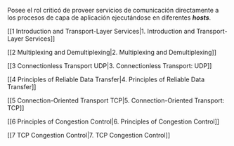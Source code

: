 Posee el rol criticó de proveer servicios de comunicación directamente a los procesos de capa de aplicación ejecutándose en diferentes ***hosts***.

[[1 Introduction and Transport-Layer Services|1. Introduction and Transport-Layer Services]]

[[2 Multiplexing and Demultiplexing|2. Multiplexing and Demultiplexing]]

[[3 Connectionless Transport UDP|3. Connectionless Transport: UDP]]

[[4 Principles of Reliable Data Transfer|4. Principles of Reliable Data Transfer]]

[[5 Connection-Oriented Transport TCP|5. Connection-Oriented Transport: TCP]]

[[6 Principles of Congestion Control|6. Principles of Congestion Control]]

[[7 TCP Congestion Control|7. TCP Congestion Control]]